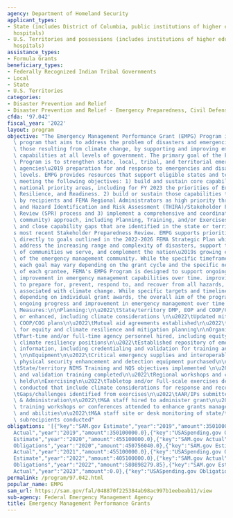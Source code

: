 ```yaml
---
agency: Department of Homeland Security
applicant_types:
- State (includes District of Columbia, public institutions of higher education and
  hospitals)
- U.S. Territories and possessions (includes institutions of higher education and
  hospitals)
assistance_types:
- Formula Grants
beneficiary_types:
- Federally Recognized Indian Tribal Governments
- Local
- State
- U.S. Territories
categories:
- Disaster Prevention and Relief
- Disaster Prevention and Relief - Emergency Preparedness, Civil Defense
cfda: '97.042'
fiscal_year: '2022'
layout: program
objective: "The Emergency Management Performance Grant (EMPG) Program is a critical\
  \ program that aims to address the problem of disasters and emergencies, including\
  \ those resulting from climate change, by supporting and improving emergency management\
  \ capabilities at all levels of government. The primary goal of the FY 2023 EMPG\
  \ Program is to strengthen state, local, tribal, and territorial emergency management\
  \ agencies\u2019 preparation for and response to emergencies and disasters at all\
  \ levels. EMPG provides resources that support eligible states and territories in\
  \ meeting the following objectives: 1) build and sustain core capabilities in the\
  \ national priority areas, including for FY 2023 the priorities of Equity, Climate\
  \ Resilience, and Readiness. 2) build or sustain those capabilities that are identified\
  \ by recipients and FEMA Regional Administrators as high priority through the Threat\
  \ and Hazard Identification and Risk Assessment (THIRA)/Stakeholder Preparedness\
  \ Review (SPR) process and 3) implement a comprehensive and coordinated (whole of\
  \ community) approach, including Planning, Training, and/or Exercises, to address\
  \ and close capability gaps that are identified in the state or territory\u2019\
  s most recent Stakeholder Preparedness Review. EMPG supports priorities correspond\
  \ directly to goals outlined in the 2022-2026 FEMA Strategic Plan which aims to\
  \ address the increasing range and complexity of disasters, support the diversity\
  \ of communities we serve, and complement the nation\u2019s growing expectations\
  \ of the emergency management community. While the specific timeframe for achieving\
  \ each goal may vary depending on the grant cycle and the specific needs and capabilities\
  \ of each grantee, FEMA's EMPG Program is designed to support ongoing, sustained\
  \ improvement in emergency management capabilities over time. improving their ability\
  \ to prepare for, prevent, respond to, and recover from all hazards, including those\
  \ associated with climate change. While specific targets and timelines may vary\
  \ depending on individual grant awards, the overall aim of the program is to support\
  \ ongoing progress and improvement in emergency management over time. Performance\
  \ Measures:\n\nPlanning:\n\u2022\tState/territory DMP, EOP and COOP/COG plans developed\
  \ or enhanced, including climate considerations \n\u2022\tUpdated mitigation and\
  \ COOP/COG plans\n\u2022\tMutual aid agreements established\n\u2022\tFocused projects\
  \ for equity and climate resilience and mitigation planning\n\nOrganizing\n\u2022\
  \tPart-time and/or full-time agency personnel hired, including equity planners and\
  \ climate resiliency positions\n\u2022\tEstablished repository of emergency responder\
  \ information, including credentialing and validation for training and exercises\
  \ \n\nEquipment\n\u2022\tCritical emergency supplies and interoperable communications,\
  \ physical security enhancement and detection equipment purchased\n\nTraining\n\u2022\
  \tState/territory NIMS Training and NQS objectives implemented \n\u2022\tCredentialing\
  \ and validation training completed\n\u2022\tRegional workshops and conferences\
  \ held\n\nExercising\n\u2022\tTabletop and/or Full-scale exercises developed and/or\
  \ conducted that include climate considerations for response and recovery\n\u2022\
  \tGaps/challenges identified from exercises\n\u2022\tAAR/IPs submitted\n\nManagement\
  \ & Administration\n\u2022\tM&A staff hired to administer grant\n\u2022\tM&A staff\
  \ training workshops or conferences attended to enhance grants management skills\
  \ and abilities\n\u2022\tM&A staff site or desk monitoring of state/territory EMPG\
  \ subrecipients conducted"
obligations: '[{"key":"SAM.gov Estimate","year":"2019","amount":350100000.0},{"key":"SAM.gov
  Actual","year":"2019","amount":350100000.0},{"key":"USASpending.gov Obligations","year":"2019","amount":347823676.0},{"key":"SAM.gov
  Estimate","year":"2020","amount":455100000.0},{"key":"SAM.gov Actual","year":"2020","amount":455100000.0},{"key":"USASpending.gov
  Obligations","year":"2020","amount":450756040.0},{"key":"SAM.gov Estimate","year":"2021","amount":455100000.0},{"key":"SAM.gov
  Actual","year":"2021","amount":455100000.0},{"key":"USASpending.gov Obligations","year":"2021","amount":448128713.0},{"key":"SAM.gov
  Estimate","year":"2022","amount":405100000.0},{"key":"SAM.gov Actual","year":"2022","amount":405100000.0},{"key":"USASpending.gov
  Obligations","year":"2022","amount":580898279.85},{"key":"SAM.gov Estimate","year":"2023","amount":355100000.0},{"key":"SAM.gov
  Actual","year":"2023","amount":0.0},{"key":"USASpending.gov Obligations","year":"2023","amount":65077624.95}]'
permalink: /program/97.042.html
popular_name: EMPG
sam_url: https://sam.gov/fal/048870f225384ab98ac997b1eebeab11/view
sub-agency: Federal Emergency Management Agency
title: Emergency Management Performance Grants
---
```

